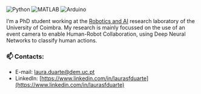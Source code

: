 ![Python](https://img.shields.io/badge/Python-Proficient-green)
![MATLAB](https://img.shields.io/badge/MATLAB-Proficient-green)
![Arduino](https://img.shields.io/badge/Arduino-Intermediate-yellow)

I’m a PhD student working at the [Robotics and AI](https://github.com/Robotics-and-AI) research laboratory of the University of Coimbra.
My research is mainly focussed on the use of an event camera to enable Human-Robot Collaboration, using Deep Neural Networks to classify human actions.

### 📫 Contacts:

- E-mail: laura.duarte@dem.uc.pt
- LinkedIn: [https://www.linkedin.com/in/laurasfduarte](https://www.linkedin.com/in/laurasfduarte)
